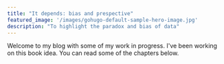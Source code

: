 ```yaml
---
title: "It depends: bias and prespective"
featured_image: '/images/gohugo-default-sample-hero-image.jpg'
description: "To highlight the paradox and bias of data"
---
```


Welcome to my blog with some of my work in progress. I've been working on this book idea. You can read some of the chapters below.